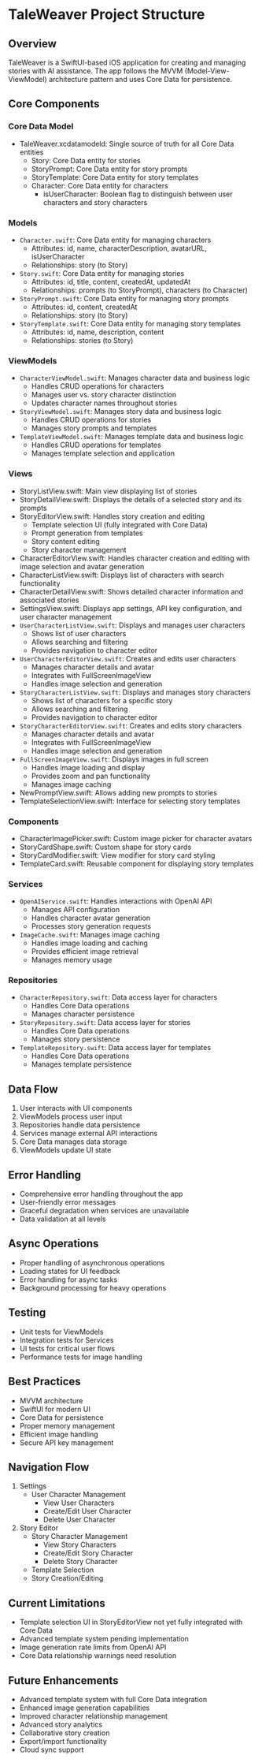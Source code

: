 # TaleWeaver Project Structure

## Overview
TaleWeaver is a SwiftUI-based iOS application for creating and managing stories with AI assistance. The app follows the MVVM (Model-View-ViewModel) architecture pattern and uses Core Data for persistence.

## Core Components

### Core Data Model
- TaleWeaver.xcdatamodeld: Single source of truth for all Core Data entities
  - Story: Core Data entity for stories
  - StoryPrompt: Core Data entity for story prompts
  - StoryTemplate: Core Data entity for story templates
  - Character: Core Data entity for characters
    - isUserCharacter: Boolean flag to distinguish between user characters and story characters

### Models
- `Character.swift`: Core Data entity for managing characters
  - Attributes: id, name, characterDescription, avatarURL, isUserCharacter
  - Relationships: story (to Story)
- `Story.swift`: Core Data entity for managing stories
  - Attributes: id, title, content, createdAt, updatedAt
  - Relationships: prompts (to StoryPrompt), characters (to Character)
- `StoryPrompt.swift`: Core Data entity for managing story prompts
  - Attributes: id, content, createdAt
  - Relationships: story (to Story)
- `StoryTemplate.swift`: Core Data entity for managing story templates
  - Attributes: id, name, description, content
  - Relationships: stories (to Story)

### ViewModels
- `CharacterViewModel.swift`: Manages character data and business logic
  - Handles CRUD operations for characters
  - Manages user vs. story character distinction
  - Updates character names throughout stories
- `StoryViewModel.swift`: Manages story data and business logic
  - Handles CRUD operations for stories
  - Manages story prompts and templates
- `TemplateViewModel.swift`: Manages template data and business logic
  - Handles CRUD operations for templates
  - Manages template selection and application

### Views
- StoryListView.swift: Main view displaying list of stories
- StoryDetailView.swift: Displays the details of a selected story and its prompts
- StoryEditorView.swift: Handles story creation and editing
  - Template selection UI (fully integrated with Core Data)
  - Prompt generation from templates
  - Story content editing
  - Story character management
- CharacterEditorView.swift: Handles character creation and editing with image selection and avatar generation
- CharacterListView.swift: Displays list of characters with search functionality
- CharacterDetailView.swift: Shows detailed character information and associated stories
- SettingsView.swift: Displays app settings, API key configuration, and user character management
- `UserCharacterListView.swift`: Displays and manages user characters
  - Shows list of user characters
  - Allows searching and filtering
  - Provides navigation to character editor
- `UserCharacterEditorView.swift`: Creates and edits user characters
  - Manages character details and avatar
  - Integrates with FullScreenImageView
  - Handles image selection and generation
- `StoryCharacterListView.swift`: Displays and manages story characters
  - Shows list of characters for a specific story
  - Allows searching and filtering
  - Provides navigation to character editor
- `StoryCharacterEditorView.swift`: Creates and edits story characters
  - Manages character details and avatar
  - Integrates with FullScreenImageView
  - Handles image selection and generation
- `FullScreenImageView.swift`: Displays images in full screen
  - Handles image loading and display
  - Provides zoom and pan functionality
  - Manages image caching
- NewPromptView.swift: Allows adding new prompts to stories
- TemplateSelectionView.swift: Interface for selecting story templates

### Components
- CharacterImagePicker.swift: Custom image picker for character avatars
- StoryCardShape.swift: Custom shape for story cards
- StoryCardModifier.swift: View modifier for story card styling
- TemplateCard.swift: Reusable component for displaying story templates

### Services
- `OpenAIService.swift`: Handles interactions with OpenAI API
  - Manages API configuration
  - Handles character avatar generation
  - Processes story generation requests
- `ImageCache.swift`: Manages image caching
  - Handles image loading and caching
  - Provides efficient image retrieval
  - Manages memory usage

### Repositories
- `CharacterRepository.swift`: Data access layer for characters
  - Handles Core Data operations
  - Manages character persistence
- `StoryRepository.swift`: Data access layer for stories
  - Handles Core Data operations
  - Manages story persistence
- `TemplateRepository.swift`: Data access layer for templates
  - Handles Core Data operations
  - Manages template persistence

## Data Flow
1. User interacts with UI components
2. ViewModels process user input
3. Repositories handle data persistence
4. Services manage external API interactions
5. Core Data manages data storage
6. ViewModels update UI state

## Error Handling
- Comprehensive error handling throughout the app
- User-friendly error messages
- Graceful degradation when services are unavailable
- Data validation at all levels

## Async Operations
- Proper handling of asynchronous operations
- Loading states for UI feedback
- Error handling for async tasks
- Background processing for heavy operations

## Testing
- Unit tests for ViewModels
- Integration tests for Services
- UI tests for critical user flows
- Performance tests for image handling

## Best Practices
- MVVM architecture
- SwiftUI for modern UI
- Core Data for persistence
- Proper memory management
- Efficient image handling
- Secure API key management

## Navigation Flow
1. Settings
   - User Character Management
     - View User Characters
     - Create/Edit User Character
     - Delete User Character
2. Story Editor
   - Story Character Management
     - View Story Characters
     - Create/Edit Story Character
     - Delete Story Character
   - Template Selection
   - Story Creation/Editing

## Current Limitations
- Template selection UI in StoryEditorView not yet fully integrated with Core Data
- Advanced template system pending implementation
- Image generation rate limits from OpenAI API
- Core Data relationship warnings need resolution

## Future Enhancements
- Advanced template system with full Core Data integration
- Enhanced image generation capabilities
- Improved character relationship management
- Advanced story analytics
- Collaborative story creation
- Export/import functionality
- Cloud sync support